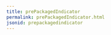 ```yaml
---
title: prePackagedIndicator
permalink: prePackagedIndicator.html
jsonid: prepackagedindicator
---
```

